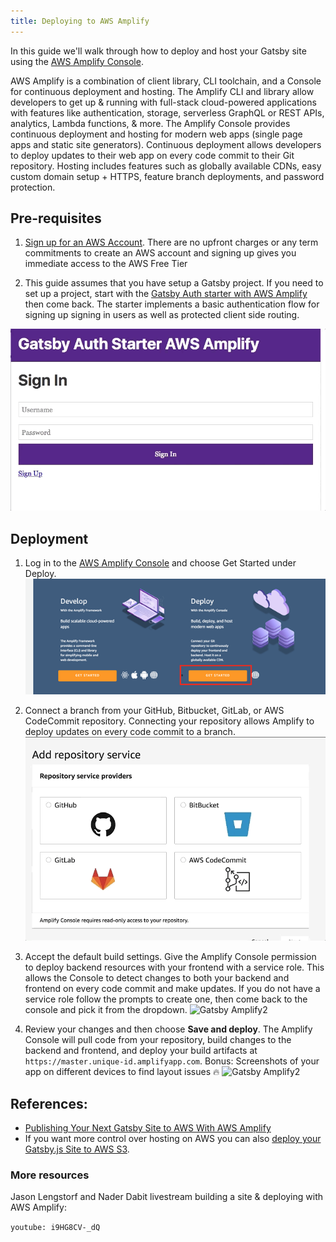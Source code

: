 ```yaml
---
title: Deploying to AWS Amplify
---
```


In this guide we'll walk through how to deploy and host your Gatsby site using the [AWS Amplify Console](https://console.amplify.aws).

AWS Amplify is a combination of client library, CLI toolchain, and a Console for continuous deployment and hosting. The Amplify CLI and library allow developers to get up & running with full-stack cloud-powered applications with features like authentication, storage, serverless GraphQL or REST APIs, analytics, Lambda functions, & more. The Amplify Console provides continuous deployment and hosting for modern web apps (single page apps and static site generators). Continuous deployment allows developers to deploy updates to their web app on every code commit to their Git repository. Hosting includes features such as globally available CDNs, easy custom domain setup + HTTPS, feature branch deployments, and password protection.

## Pre-requisites

1. [Sign up for an AWS Account](https://portal.aws.amazon.com/billing/signup?redirect_url=https%3A%2F%2Faws.amazon.com%2Fregistration-confirmation). There are no upfront charges or any term commitments to create an AWS account and signing up gives you immediate access to the AWS Free Tier

2. This guide assumes that you have setup a Gatsby project. If you need to set up a project, start with the [Gatsby Auth starter with AWS Amplify](https://github.com/dabit3/gatsby-auth-starter-aws-amplify) then come back. The starter implements a basic authentication flow for signing up signing in users as well as protected client side routing.

![Gatsby Amplify](./images/amplify-gatsby-auth.gif)

## Deployment

1. Log in to the [AWS Amplify Console](https://console.aws.amazon.com/amplify/home) and choose Get Started under Deploy. ![Gatsby Amplify2](./images/amplify-gettingstarted.png)

2. Connect a branch from your GitHub, Bitbucket, GitLab, or AWS CodeCommit repository. Connecting your repository allows Amplify to deploy updates on every code commit to a branch. ![Gatsby Amplify2](./images/amplify-connect-repo.gif)

3. Accept the default build settings. Give the Amplify Console permission to deploy backend resources with your frontend with a service role. This allows the Console to detect changes to both your backend and frontend on every code commit and make updates. If you do not have a service role follow the prompts to create one, then come back to the console and pick it from the dropdown. ![Gatsby Amplify2](./images/amplify-build-settings.gif)

4. Review your changes and then choose **Save and deploy**. The Amplify Console will pull code from your repository, build changes to the backend and frontend, and deploy your build artifacts at `https://master.unique-id.amplifyapp.com`. Bonus: Screenshots of your app on different devices to find layout issues :fire: ![Gatsby Amplify2](./images/amplify-gatsby-deploy.gif)

## References:

- [Publishing Your Next Gatsby Site to AWS With AWS Amplify](/blog/2018-08-24-gatsby-aws-hosting/)
- If you want more control over hosting on AWS you can also [deploy your Gatsby.js Site to AWS S3](/docs/deploying-to-s3-cloudfront/).

### More resources

Jason Lengstorf and Nader Dabit livestream building a site & deploying with AWS Amplify:

`youtube: i9HG8CV-_dQ`